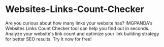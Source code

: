 # Websites-Links-Count-Checker
Are you curious about how many links your website has? IMGPANDA's Websites Links Count Checker tool can help you find out in seconds. Analyze your website's link count and optimize your link building strategy for better SEO results. Try it now for free!
